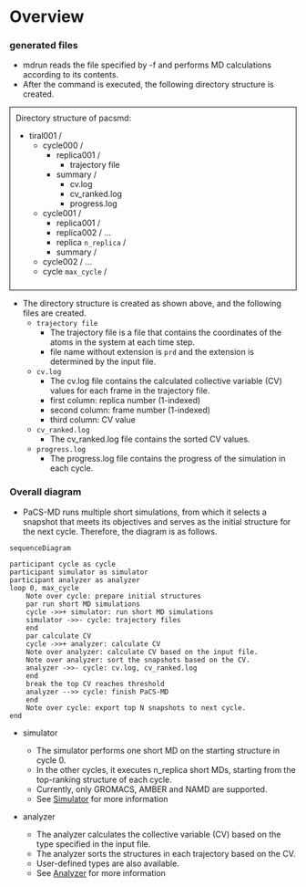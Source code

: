 # Overview

### generated files
- mdrun reads the file specified by -f and performs MD calculations according to its contents.
- After the command is executed, the following directory structure is created.
<div style="border: 1px solid black; padding: 10px;">
Directory structure of pacsmd:

- tiral001 /
  - cycle000 /
    - replica001 /
      - trajectory file
    - summary /
      - cv.log
      - cv_ranked.log
      - progress.log
  - cycle001 /
    - replica001 /
    - replica002 /
    ...
    - replica `n_replica` /
    - summary /
  - cycle002 /
  ...
  - cycle `max_cycle` /
</div>
  

- The directory structure is created as shown above, and the following files are created.
  - `trajectory file`
    - The trajectory file is a file that contains the coordinates of the atoms in the system at each time step.
    - file name without extension is `prd` and the extension is determined by the input file.
  - `cv.log`
    - The cv.log file contains the calculated collective variable (CV) values for each frame in the trajectory file.
    - first column: replica number (1-indexed)
    - second column: frame number (1-indexed)
    - third column: CV value
  - `cv_ranked.log`
    - The cv_ranked.log file contains the sorted CV values.
  - `progress.log`
    - The progress.log file contains the progress of the simulation in each cycle.


### Overall diagram
- PaCS-MD runs multiple short simulations, from which it selects a snapshot that meets its objectives and serves as the initial structure for the next cycle. Therefore, the diagram is as follows.

```mermaid
sequenceDiagram

participant cycle as cycle
participant simulator as simulator
participant analyzer as analyzer
loop 0, max_cycle
    Note over cycle: prepare initial structures
    par run short MD simulations
    cycle ->>+ simulator: run short MD simulations
    simulator ->>- cycle: trajectory files
    end
    par calculate CV 
    cycle ->>+ analyzer: calculate CV
    Note over analyzer: calculate CV based on the input file.
    Note over analyzer: sort the snapshots based on the CV.
    analyzer ->>- cycle: cv.log, cv_ranked.log
    end
    break the top CV reaches threshold
    analyzer -->> cycle: finish PaCS-MD
    end
    Note over cycle: export top N snapshots to next cycle.
end
```

- simulator
  - The simulator performs one short MD on the starting structure in cycle 0.
  - In the other cycles, it executes n_replica short MDs, starting from the top-ranking structure of each cycle.
  - Currently, only GROMACS, AMBER and NAMD are supported.
  - See [Simulator](simulator.md) for more information

- analyzer
  - The analyzer calculates the collective variable (CV) based on the type specified in the input file.
  - The analyzer sorts the structures in each trajectory based on the CV.
  - User-defined types are also available.
  - See [Analyzer](analyzer.md) for more information
  